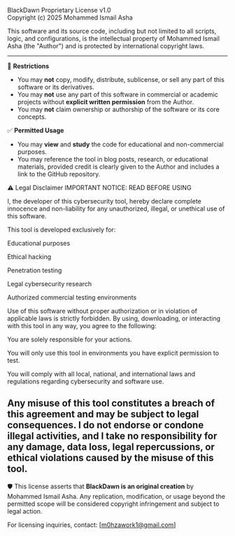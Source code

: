 BlackDawn Proprietary License v1.0  
Copyright (c) 2025 Mohammed Ismail Asha

This software and its source code, including but not limited to all scripts, logic, and configurations, is the intellectual property of Mohammed Ismail Asha (the "Author") and is protected by international copyright laws.

---

🚫 **Restrictions**  
- You may **not** copy, modify, distribute, sublicense, or sell any part of this software or its derivatives.  
- You may **not** use any part of this software in commercial or academic projects without **explicit written permission** from the Author.  
- You may **not** claim ownership or authorship of the software or its core concepts.  

✅ **Permitted Usage**  
- You may **view** and **study** the code for educational and non-commercial purposes.  
- You may reference the tool in blog posts, research, or educational materials, provided credit is clearly given to the Author and includes a link to the GitHub repository.  

⚠️ Legal Disclaimer
IMPORTANT NOTICE: READ BEFORE USING

I, the developer of this cybersecurity tool, hereby declare complete innocence and non-liability for any unauthorized, illegal, or unethical use of this software.

This tool is developed exclusively for:

Educational purposes

Ethical hacking

Penetration testing

Legal cybersecurity research

Authorized commercial testing environments

Use of this software without proper authorization or in violation of applicable laws is strictly forbidden. By using, downloading, or interacting with this tool in any way, you agree to the following:

You are solely responsible for your actions.

You will only use this tool in environments you have explicit permission to test.

You will comply with all local, national, and international laws and regulations regarding cybersecurity and software use.

Any misuse of this tool constitutes a breach of this agreement and may be subject to legal consequences.
I do not endorse or condone illegal activities, and I take no responsibility for any damage, data loss, legal repercussions, or ethical violations caused by the misuse of this tool.
---

🛡️ This license asserts that **BlackDawn is an original creation** by Mohammed Ismail Asha. Any replication, modification, or usage beyond the permitted scope will be considered copyright infringement and subject to legal action.

For licensing inquiries, contact: [m0hzawork1@gmail.com]
